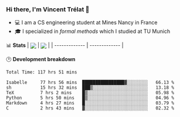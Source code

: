 ### Hi there, I'm Vincent Trélat 👋
 - 💻 I am a CS engineering student at Mines Nancy in France
 - 🎓 I specialized in *formal methods* which I studied at TU Munich

📊 **Stats**
| <img align="center" src="https://readme-stats.clckblog.space/api?username=VTrelat&show_icons=true&include_all_commits=true&theme=tokyonight&hide_border=true" /> | <img align="center" src="https://readme-stats.clckblog.space/api/top-langs/?username=VTrelat&layout=compact&theme=tokyonight&hide_border=true&exclude_repo=ElevatorSimulator" /> |
| ------------- | ------------- |

🕑 **Development breakdown**
<!--START_SECTION:waka-->

```text
Total Time: 117 hrs 51 mins

Isabelle     77 hrs 56 mins  ████████████████▓░░░░░░░░   66.13 %
sh           15 hrs 32 mins  ███▒░░░░░░░░░░░░░░░░░░░░░   13.18 %
TeX          7 hrs 2 mins    █▒░░░░░░░░░░░░░░░░░░░░░░░   05.98 %
Python       5 hrs 50 mins   █▒░░░░░░░░░░░░░░░░░░░░░░░   04.96 %
Markdown     4 hrs 27 mins   █░░░░░░░░░░░░░░░░░░░░░░░░   03.79 %
C            2 hrs 43 mins   ▓░░░░░░░░░░░░░░░░░░░░░░░░   02.32 %
```

<!--END_SECTION:waka-->
